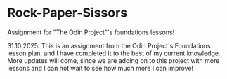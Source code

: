 # Rock-Paper-Sissors
Assignment for "The Odin Project"'s foundations lessons!

31.10.2025:
This is an assignment from the Odin Project's Foundations lesson plan, and I have completed it to the best of my current knowledge. 
More updates will come, since we are adding on to this project with more lessons and I can not wait to see how much more I can improve! 
